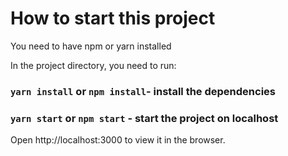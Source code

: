 # How to start this project

You need to have npm or yarn installed

In the project directory, you need to run:
### `yarn install` or `npm install`- install the dependencies
### `yarn start` or `npm start` - start the project on localhost

Open http://localhost:3000 to view it in the browser.
